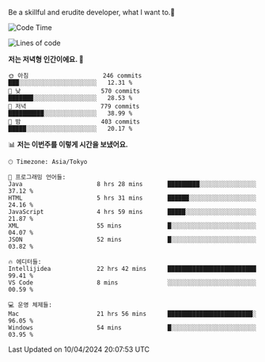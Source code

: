 Be a skillful and erudite developer, what I want to.👶

<!--START_SECTION:waka-->
![Code Time](http://img.shields.io/badge/Code%20Time-680%20hrs%2042%20mins-blue)

![Lines of code](https://img.shields.io/badge/%EC%A0%80%EB%8A%94%20%EC%97%AC%ED%83%9C%EA%B9%8C%EC%A7%80%20-1.2%20million%20%EC%A4%84%EC%9D%98%20%EC%BD%94%EB%93%9C%EB%A5%BC%20%EC%9E%91%EC%84%B1%ED%96%88%EC%96%B4%EC%9A%94.-blue)

**저는 저녁형 인간이에요. 🦉** 

```text
🌞 아침                     246 commits         ███░░░░░░░░░░░░░░░░░░░░░░   12.31 % 
🌆 낮　                     570 commits         ███████░░░░░░░░░░░░░░░░░░   28.53 % 
🌃 저녁                     779 commits         ██████████░░░░░░░░░░░░░░░   38.99 % 
🌙 밤　                     403 commits         █████░░░░░░░░░░░░░░░░░░░░   20.17 % 
```


📊 **저는 이번주를 이렇게 시간을 보냈어요.** 

```text
🕑︎ Timezone: Asia/Tokyo

💬 프로그래밍 언어들: 
Java                     8 hrs 28 mins       █████████░░░░░░░░░░░░░░░░   37.12 % 
HTML                     5 hrs 31 mins       ██████░░░░░░░░░░░░░░░░░░░   24.16 % 
JavaScript               4 hrs 59 mins       █████░░░░░░░░░░░░░░░░░░░░   21.87 % 
XML                      55 mins             █░░░░░░░░░░░░░░░░░░░░░░░░   04.07 % 
JSON                     52 mins             █░░░░░░░░░░░░░░░░░░░░░░░░   03.82 % 

🔥 에디터들: 
Intellijidea             22 hrs 42 mins      █████████████████████████   99.41 % 
VS Code                  8 mins              ░░░░░░░░░░░░░░░░░░░░░░░░░   00.59 % 

💻 운영 체제들: 
Mac                      21 hrs 56 mins      ████████████████████████░   96.05 % 
Windows                  54 mins             █░░░░░░░░░░░░░░░░░░░░░░░░   03.95 % 
```


 Last Updated on 10/04/2024 20:07:53 UTC
<!--END_SECTION:waka-->
